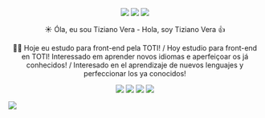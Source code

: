 <span align="center">
  
 <img src="https://img.icons8.com/fluency/48/000000/cloud-development.png"/> <img src="https://1.bp.blogspot.com/-pMSv56-4yrI/X8A5LdEliKI/AAAAAAAACEU/wsMMSaFsSXEwM-4mGYxnvKY573nnUs1lwCLcBGAsYHQ/s970/TECNOGIF3.gif"/> <img src="https://img.icons8.com/external-kiranshastry-lineal-color-kiranshastry/64/000000/external-coding-interface-kiranshastry-lineal-color-kiranshastry.png"/> </span>
</span>

☀️ Óla, eu sou Tiziano Vera - Hola, soy Tiziano Vera 👍

 🧑‍🎓 Hoje eu estudo para front-end pela TOTI! / Hoy estudio para front-end en TOTI!
Interessado em aprender novos idiomas e aperfeiçoar os já conhecidos! / Interesado en el aprendizaje de nuevos lenguajes y perfeccionar los ya conocidos!


<img src="https://img.icons8.com/color/50/000000/html-5--v1.png"/> <img src="https://img.icons8.com/color/50/000000/css3.png"/> <img src="https://img.icons8.com/ios-filled/50/000000/javascript-logo.png"/> <img src="https://img.icons8.com/ultraviolet/50/000000/react--v2.png"/>

<img src="https://cdn.dribbble.com/users/521912/screenshots/13911181/media/2053a15d64873ea11f9e6cc5cb26f227.gif"/>
